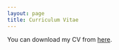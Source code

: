 ```yaml
---
layout: page
title: Curriculum Vitae
---
```

You can download my CV from [here](/uploads/cv_irakli_shalikashvili.pdf). 

<object data="/uploads/cv_irakli_shalikashvili.pdf" width="900" height="800" type='application/pdf'></object>
<br>

